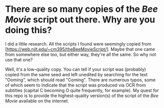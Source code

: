 # There are so many copies of the _Bee Movie_ script out there. Why are you doing this?

I did a little research. All the scripts I found were seemingly copied from [https://web.njit.edu/~cm395/theBeeMovieScript/]. Maybe that one came from somewhere else too, but either way, they're all the same. So why not use that one?

Well, it's a low-quality copy. You can tell if your script was (probably) copied from the same seed and left unedited by searching for the text "Ooming", which should read "Coming". There are numerous typos, some of which seem to indicate that the script was produced via OCR from subtitles (capital C becoming O quite frequently, for example). My quest for this repo is to provide the highest-quality version(s) of the script of the _Bee Movie_ available on the internet.
